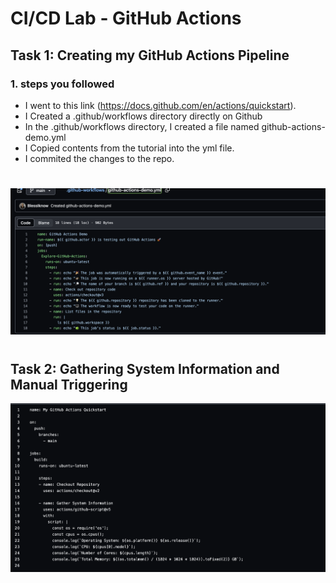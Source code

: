 # CI/CD Lab - GitHub Actions

## Task 1: Creating my GitHub Actions Pipeline

### 1. steps you followed

- I went to this link (https://docs.github.com/en/actions/quickstart).
- I Created a .github/workflows directory directly on Github
- In the .github/workflows directory, I created a file named github-actions-demo.yml
- I Copied contents from the tutorial into the yml file.
- I commited the changes to the repo.

#

![](repo.png)

#

## Task 2: Gathering System Information and Manual Triggering

![](quickstart.png)
